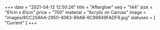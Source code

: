 +++
date = "2021-04-12 12:50:26"
title = "Afterglow"
seq = "144"
size = "61cm x 61cm"
price = "700"
material = "Acrylic on Canvas"
image = "images/8CC258AA-2950-4063-89AB-6C89849FADF9.jpg"
statuses = [ "Current" ]
+++

